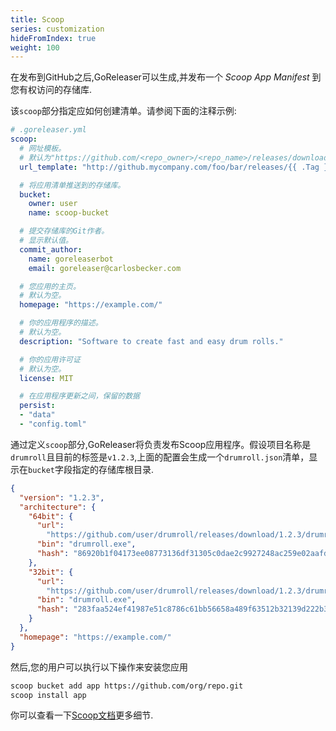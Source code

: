 ```yaml
---
title: Scoop
series: customization
hideFromIndex: true
weight: 100
---
```


在发布到GitHub之后,GoReleaser可以生成,并发布一个 *Scoop App Manifest* 到您有权访问的存储库.

该`scoop`部分指定应如何创建清单。请参阅下面的注释示例:

```yml
# .goreleaser.yml
scoop:
  # 网址模板。
  # 默认为"https://github.com/<repo_owner>/<repo_name>/releases/download/{{ .Tag }}/{{ .ArtifactName }}"
  url_template: "http://github.mycompany.com/foo/bar/releases/{{ .Tag }}/{{ .ArtifactName }}"

  # 将应用清单推送到的存储库。
  bucket:
    owner: user
    name: scoop-bucket

  # 提交存储库的Git作者。
  # 显示默认值。
  commit_author:
    name: goreleaserbot
    email: goreleaser@carlosbecker.com

  # 您应用的主页。
  # 默认为空。
  homepage: "https://example.com/"

  # 你的应用程序的描述。
  # 默认为空。
  description: "Software to create fast and easy drum rolls."

  # 你的应用许可证
  # 默认为空。
  license: MIT

  # 在应用程序更新之间，保留的数据
  persist:
  - "data"
  - "config.toml"
```

通过定义`scoop`部分,GoReleaser将负责发布Scoop应用程序。假设项目名称是`drumroll`且目前的标签是`v1.2.3`,上面的配置会生成一个`drumroll.json`清单，显示在`bucket`字段指定的存储库根目录.

```json
{
  "version": "1.2.3",
  "architecture": {
    "64bit": {
      "url":
        "https://github.com/user/drumroll/releases/download/1.2.3/drumroll_1.2.3_windows_amd64.tar.gz",
      "bin": "drumroll.exe",
      "hash": "86920b1f04173ee08773136df31305c0dae2c9927248ac259e02aafd92b6008a"
    },
    "32bit": {
      "url":
        "https://github.com/user/drumroll/releases/download/1.2.3/drumroll_1.2.3_windows_386.tar.gz",
      "bin": "drumroll.exe",
      "hash": "283faa524ef41987e51c8786c61bb56658a489f63512b32139d222b3ee1d18e6"
    }
  },
  "homepage": "https://example.com/"
}
```

然后,您的用户可以执行以下操作来安装您应用

```sh
scoop bucket add app https://github.com/org/repo.git
scoop install app
```

你可以查看一下[Scoop文档](https://github.com/lukesampson/scoop/wiki)更多细节.
